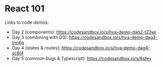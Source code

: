 # React 101

Links to code demos:

- Day 2 (components): https://codesandbox.io/s/hva-demo-dag2-t23wi
- Day 3 (combining with D3): https://codesandbox.io/s/hva-demo-dag3-tnn6g
- Day 4 (states & routes): https://codesandbox.io/s/hva-demo-dag4-sc8l4
- Day 5 (common bugs & Typescript): https://codesandbox.io/s/8sfey
